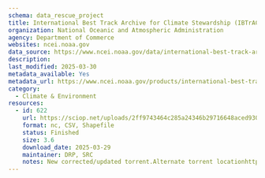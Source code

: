 ```yaml
---
schema: data_rescue_project 
title: International Best Track Archive for Climate Stewardship (IBTrACS)
organization: National Oceanic and Atmospheric Administration
agency: Department of Commerce
websites: ncei.noaa.gov
data_source: https://www.ncei.noaa.gov/data/international-best-track-archive-for-climate-stewardship-ibtracs/
description: 
last_modified: 2025-03-30
metadata_available: Yes
metadata_url: https://www.ncei.noaa.gov/products/international-best-track-archive
category:
  - Climate & Environment 
resources:
  - id: 622
    url: https://sciop.net/uploads/2ff9743464c285a24346b29716648aced930e8e2
    format: nc, CSV, Shapefile
    status: Finished
    size: 3.6
    download_date: 2025-03-29
    maintainer: DRP, SRC
    notes: New corrected/updated torrent.Alternate torrent locationhttps://academictorrents.com/details/2ff9743464c285a24346b29716648aced930e8e2
---
```

